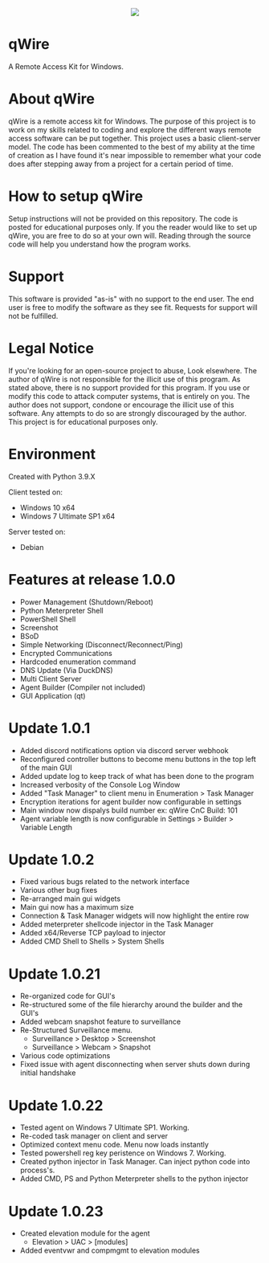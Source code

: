 <p align="center">
  <img
       src = "https://user-images.githubusercontent.com/90923369/158807109-8ddabced-898a-47a8-bb50-99c519515d50.png"
   >
</p>  

# qWire  
A Remote Access Kit for Windows.

# About qWire
qWire is a remote access kit for Windows. The purpose of this project is to work on my skills related to coding and explore the different ways remote access software can be put together. This project uses a basic client-server model. The code has been commented to the best of my ability at the time of creation as
I have found it's near impossible to remember what your code does after stepping away from a project for a certain period of time.

# How to setup qWire
Setup instructions will not be provided on this repository. The code is posted for educational purposes only. If you the reader would like to set up qWire, you are free to do so at your own will. Reading through the source code will help you understand how the program works.

# Support
This software is provided "as-is" with no support to the end user. The end user is free to modify the software as they see fit. Requests for support will not be fulfilled.

# Legal Notice
If you're looking for an open-source project to abuse, Look elsewhere. The author of qWire is not responsible for the illicit use of this program. As stated above, there is no support provided for this program. If you use or modify this code to attack computer systems, that is entirely on you. The author does not support, condone or encourage the illicit use of this software. Any attempts to do so are strongly discouraged by the author. This project is for educational purposes only.

# Environment
Created with Python 3.9.X  

Client tested on:  
* Windows 10 x64
* Windows 7 Ultimate SP1 x64

Server tested on:  
* Debian 

# Features at release 1.0.0
* Power Management (Shutdown/Reboot)
* Python Meterpreter Shell
* PowerShell Shell
* Screenshot
* BSoD
* Simple Networking (Disconnect/Reconnect/Ping)
* Encrypted Communications
* Hardcoded enumeration command
* DNS Update (Via DuckDNS)
* Multi Client Server
* Agent Builder (Compiler not included)
* GUI Application (qt)

# Update 1.0.1
* Added discord notifications option via discord server webhook
* Reconfigured controller buttons to become menu buttons in the top left of the main GUI
* Added update log to keep track of what has been done to the program
* Increased verbosity of the Console Log Window
* Added "Task Manager" to client menu in Enumeration > Task Manager
* Encryption iterations for agent builder now configurable in settings
* Main window now dispalys build number ex: qWire CnC Build: 101
* Agent variable length is now configurable in Settings > Builder > Variable Length

# Update 1.0.2
* Fixed various bugs related to the network interface
* Various other bug fixes
* Re-arranged main gui widgets
* Main gui now has a maximum size
* Connection & Task Manager widgets will now highlight the entire row
* Added meterpreter shellcode injector in the Task Manager 
* Added x64/Reverse TCP payload to injector
* Added CMD Shell to Shells > System Shells

# Update 1.0.21
* Re-organized code for GUI's
* Re-structured some of the file hierarchy around the builder and the GUI's
* Added webcam snapshot feature to surveillance
* Re-Structured Surveillance menu.
    * Surveillance > Desktop > Screenshot
    * Surveillance > Webcam > Snapshot
* Various code optimizations
* Fixed issue with agent disconnecting when server shuts down during initial handshake

# Update 1.0.22
* Tested agent on Windows 7 Ultimate SP1. Working. 
* Re-coded task manager on client and server
* Optimized context menu code. Menu now loads instantly
* Tested powershell reg key peristence on Windows 7. Working.
* Created python injector in Task Manager. Can inject python code into process's.
* Added CMD, PS and Python Meterpreter shells to the python injector

# Update 1.0.23
* Created elevation module for the agent
    * Elevation > UAC > [modules]
* Added eventvwr and compmgmt to elevation modules